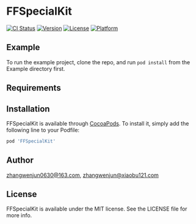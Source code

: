 # FFSpecialKit

[![CI Status](https://img.shields.io/travis/zhangwenjun0630@163.com/FFSpecialKit.svg?style=flat)](https://travis-ci.org/zhangwenjun0630@163.com/FFSpecialKit)
[![Version](https://img.shields.io/cocoapods/v/FFSpecialKit.svg?style=flat)](https://cocoapods.org/pods/FFSpecialKit)
[![License](https://img.shields.io/cocoapods/l/FFSpecialKit.svg?style=flat)](https://cocoapods.org/pods/FFSpecialKit)
[![Platform](https://img.shields.io/cocoapods/p/FFSpecialKit.svg?style=flat)](https://cocoapods.org/pods/FFSpecialKit)

## Example

To run the example project, clone the repo, and run `pod install` from the Example directory first.

## Requirements

## Installation

FFSpecialKit is available through [CocoaPods](https://cocoapods.org). To install
it, simply add the following line to your Podfile:

```ruby
pod 'FFSpecialKit'
```

## Author

zhangwenjun0630@163.com, zhangwenjun@xiaobu121.com

## License

FFSpecialKit is available under the MIT license. See the LICENSE file for more info.

